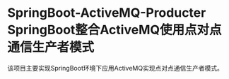 # SpringBoot-ActiveMQ-Producter SpringBoot整合ActiveMQ使用点对点通信生产者模式
该项目主要实现SpringBoot环境下应用ActiveMQ实现点对点通信生产者模式。

